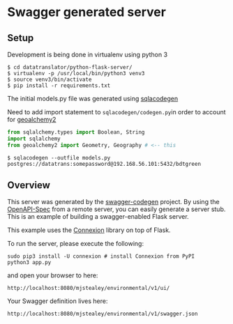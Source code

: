 # Swagger generated server

## Setup
Development is being done in virtualenv using python 3

```
$ cd datatranslator/python-flask-server/
$ virtualenv -p /usr/local/bin/python3 venv3
$ source venv3/bin/activate
$ pip install -r requirements.txt
```
The initial models.py file was generated using [sqlacodegen](https://pypi.python.org/pypi/sqlacodegen)

Need to add import statement to `sqlacodegen/codegen.py`in order to account for [geoalchemy2](https://geoalchemy-2.readthedocs.io/en/latest/)

```python
from sqlalchemy.types import Boolean, String
import sqlalchemy
from geoalchemy2 import Geometry, Geography # <-- this
```

```
$ sqlacodegen --outfile models.py postgres://datatrans:somepassword@192.168.56.101:5432/bdtgreen
```

## Overview
This server was generated by the [swagger-codegen](https://github.com/swagger-api/swagger-codegen) project. By using the
[OpenAPI-Spec](https://github.com/swagger-api/swagger-core/wiki) from a remote server, you can easily generate a server stub.  This
is an example of building a swagger-enabled Flask server.

This example uses the [Connexion](https://github.com/zalando/connexion) library on top of Flask.

To run the server, please execute the following:

```
sudo pip3 install -U connexion # install Connexion from PyPI
python3 app.py
```

and open your browser to here:

```
http://localhost:8080/mjstealey/environmental/v1/ui/
```

Your Swagger definition lives here:

```
http://localhost:8080/mjstealey/environmental/v1/swagger.json
```

